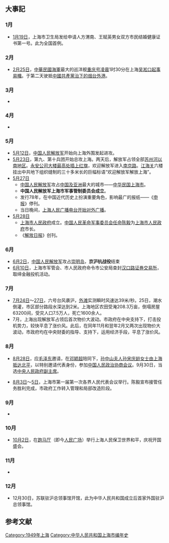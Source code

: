 ## 大事記

### 1月

  - [1月19日](../Page/1月19日.md "wikilink")，上海市卫生局发给申请人方渭南、王赋英男女双方市民结婚健康证书第一号。此为全国首例。

### 2月

  - [2月25日](../Page/2月25日.md "wikilink")，[中華民國海軍](../Page/中華民國海軍.md "wikilink")最大的巡洋舰[重庆号凌晨](https://zh.wikipedia.org/wiki/重庆号 "wikilink")1时30分在上海[吴淞口起事易幟](https://zh.wikipedia.org/wiki/吴淞口 "wikilink")。于第二天驶抵[中國共產黨治下的](https://zh.wikipedia.org/wiki/中國共產黨 "wikilink")[烟台外港](https://zh.wikipedia.org/wiki/烟台 "wikilink")。

### 3月

  -
### 4月

  -
### 5月

  - [5月12日](../Page/5月12日.md "wikilink")，[中国人民解放军](../Page/中国人民解放军.md "wikilink")开始向上海外围发起进攻。
  - [5月23日](../Page/5月23日.md "wikilink")，第九、第十兵团开始总攻上海。两天后，解放军占领全部[苏州河以南地区](https://zh.wikipedia.org/wiki/苏州河 "wikilink")。[永安公司大楼最高处插上红旗](https://zh.wikipedia.org/wiki/永安公司 "wikilink")，欢迎解放军进入[南京路](../Page/南京路.md "wikilink")。[江海关](../Page/江海关.md "wikilink")六楼挂出中共地下组织缝制的三十多米长的巨幅标语“欢迎解放军解放上海”。
  - [5月27日](../Page/5月27日.md "wikilink")
      - [中国人民解放军](../Page/中国人民解放军.md "wikilink")攻占[中国及](https://zh.wikipedia.org/wiki/中国 "wikilink")[亚洲](../Page/亚洲.md "wikilink")最大的城市——[中华民国](https://zh.wikipedia.org/wiki/中华民国 "wikilink")[上海市](https://zh.wikipedia.org/wiki/上海市 "wikilink")。
      - **中国人民解放军上海市军事管制委员会成立**。
      - 发行78年，在中国近代历史上扮演重要角色，影响最广的报纸——《[申报](../Page/申报.md "wikilink")》停刊。
      - 当日晚间，[上海人民广播电台开始对外广播](https://zh.wikipedia.org/wiki/上海人民广播电台 "wikilink")。
  - [5月28日](../Page/5月28日.md "wikilink")
      - [上海市人民政府](../Page/上海市人民政府.md "wikilink")成立。[中国人民革命军事委员会任命](https://zh.wikipedia.org/wiki/中国共产党中央军事委员会 "wikilink")[陈毅](../Page/陈毅.md "wikilink")为[上海市人民政府](../Page/上海市人民政府.md "wikilink")市长。
      - 《[解放日报](../Page/解放日报.md "wikilink")》创刊。

### 6月

  - [6月2日](../Page/6月2日.md "wikilink")，[中国人民解放军](../Page/中国人民解放军.md "wikilink")攻占[崇明岛](../Page/崇明岛.md "wikilink")，**京沪杭战役**结束
  - [6月10日](../Page/6月10日.md "wikilink")，上海市军管会、市人民政府命令市公安局查封[汉口路](https://zh.wikipedia.org/wiki/汉口路 "wikilink")[证券交易所](../Page/上海证券交易所.md "wikilink")，取缔金融投机活动。

### 7月

  - [7月24日](https://zh.wikipedia.org/wiki/7月24日 "wikilink")～[27日](https://zh.wikipedia.org/wiki/7月27日 "wikilink")，六号台风袭沪，[外滩](../Page/外滩.md "wikilink")实测瞬时风速达39米/秒。25日，潮水倒灌，市区部分路段水深达到2米。上海地区农田受淹208.3万亩，倒塌房屋63200间，受灾人口7.5万人，死亡1600余人。
  - 7月，上海出现解放军占领后首次物价大波动。市政府在中央支持下，打击投机势力，较快平息了涨价风。此后，在同年11月和翌年2月又两次出现物价大波动，市政府均在中央财委的指导、支持下，运用经济手段，平息了涨价风。

### 8月

  - [8月28日](../Page/8月28日.md "wikilink")，应[毛泽东](../Page/毛泽东.md "wikilink")邀请，在[邓颖超](../Page/邓颖超.md "wikilink")陪同下，[孙中山夫人](https://zh.wikipedia.org/wiki/孙中山 "wikilink")[孙宋庆龄女士由上海抵达](../Page/宋庆龄.md "wikilink")[北平](https://zh.wikipedia.org/wiki/北平 "wikilink")，以特别邀请代表身份，参加[中国人民政治协商会议](../Page/中国人民政治协商会议.md "wikilink")。9月30日，当选[中央人民政府副主席](https://zh.wikipedia.org/wiki/中央人民政府 "wikilink")。

<!-- end list -->

  - [8月3日](../Page/8月3日.md "wikilink")～[5日](../Page/8月5日.md "wikilink")，上海市第一届第一次各界人民代表会议举行。陈毅宣布接管任务胜利完成，市政府工作转入管理和局部改造阶段。

### 9月

  -
### 10月

  - [10月2日](../Page/10月2日.md "wikilink")，在[跑马厅](https://zh.wikipedia.org/wiki/上海跑马厅 "wikilink")（即今[人民广场](https://zh.wikipedia.org/wiki/人民广场 "wikilink")）举行上海人民保卫世界和平，庆祝开国盛会。

### 11月

  -
### 12月

  - 12月30日，苏联驻沪总领事馆开馆，此为中华人民共和国成立后首家外国驻沪总领事馆。

## 参考文献

[Category:1949年上海](https://zh.wikipedia.org/wiki/Category:1949年上海 "wikilink") [Category:中华人民共和国上海市编年史](https://zh.wikipedia.org/wiki/Category:中华人民共和国上海市编年史 "wikilink")